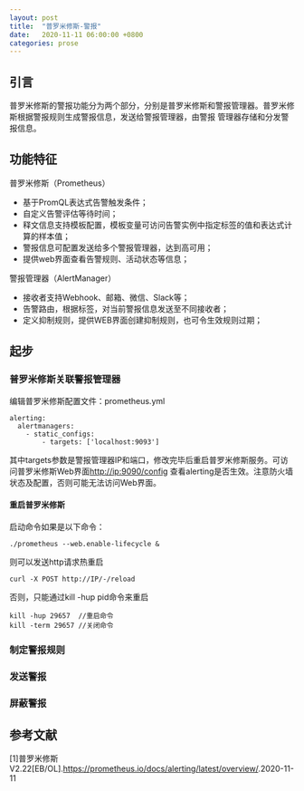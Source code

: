 ```yaml
---
layout: post
title:  "普罗米修斯-警报"
date:   2020-11-11 06:00:00 +0800
categories: prose
---
```

## 引言 #
普罗米修斯的警报功能分为两个部分，分别是普罗米修斯和警报管理器。普罗米修斯根据警报规则生成警报信息，发送给警报管理器，由警报
管理器存储和分发警报信息。

## 功能特征
普罗米修斯（Prometheus）
- 基于PromQL表达式告警触发条件；
- 自定义告警评估等待时间；
- 释文信息支持模板配置，模板变量可访问告警实例中指定标签的值和表达式计算的样本值；
- 警报信息可配置发送给多个警报管理器，达到高可用；
- 提供web界面查看告警规则、活动状态等信息；

警报管理器（AlertManager）
- 接收者支持Webhook、邮箱、微信、Slack等；
- 告警路由，根据标签，对当前警报信息发送至不同接收者；
- 定义抑制规则，提供WEB界面创建抑制规则，也可令生效规则过期；

## 起步
### 普罗米修斯关联警报管理器
编辑普罗米修斯配置文件：prometheus.yml
```
alerting:
  alertmanagers:
    - static_configs:
        - targets: ['localhost:9093']
```
其中targets参数是警报管理器IP和端口，修改完毕后重启普罗米修斯服务。可访问普罗米修斯Web界面<http://ip:9090/config>
查看alerting是否生效。注意防火墙状态及配置，否则可能无法访问Web界面。  
#### 重启普罗米修斯
启动命令如果是以下命令：
```
./prometheus --web.enable-lifecycle &
```
则可以发送http请求热重启
```
curl -X POST http://IP/-/reload
```
否则，只能通过kill -hup pid命令来重启
```
kill -hup 29657  //重启命令
kill -term 29657 //关闭命令
```
### 制定警报规则

### 发送警报

### 屏蔽警报

## 参考文献
[1]普罗米修斯V2.22[EB/OL].<https://prometheus.io/docs/alerting/latest/overview/>.2020-11-11